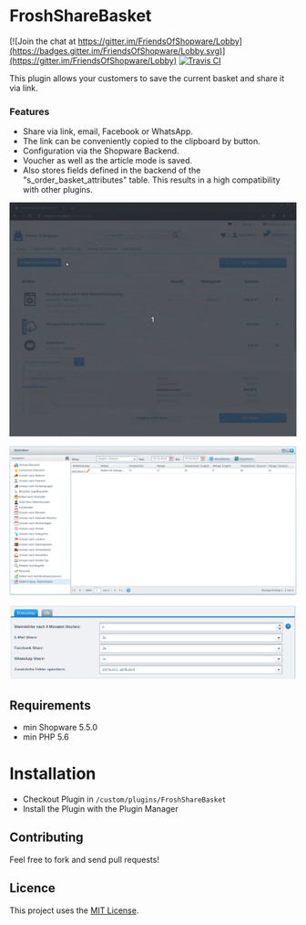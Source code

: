 # FroshShareBasket

[![Join the chat at https://gitter.im/FriendsOfShopware/Lobby](https://badges.gitter.im/FriendsOfShopware/Lobby.svg)](https://gitter.im/FriendsOfShopware/Lobby)
[![Travis CI](https://travis-ci.org/FriendsOfShopware/FroshShareBasket.svg?branch=master)](https://travis-ci.org/FriendsOfShopware/FroshShareBasket)


This plugin allows your customers to save the current basket and share it via link.

### Features

* Share via link, email, Facebook or WhatsApp.
* The link can be conveniently copied to the clipboard by button.
* Configuration via the Shopware Backend.
* Voucher as well as the article mode is saved.
* Also stores fields defined in the backend of the "s_order_basket_attributes" table. This results in a high compatibility with other plugins.

![Demonstration](https://raw.githubusercontent.com/FriendsOfShopware/FroshShareBasket/master/Resources/store/images/0.gif)

![Statistics](https://raw.githubusercontent.com/FriendsOfShopware/FroshShareBasket/master/Resources/store/images/2.png)

![Settings](https://raw.githubusercontent.com/FriendsOfShopware/FroshShareBasket/master/Resources/store/images/3.png)

## Requirements

* min Shopware 5.5.0
* min PHP 5.6


# Installation

* Checkout Plugin in `/custom/plugins/FroshShareBasket`
* Install the Plugin with the Plugin Manager


## Contributing

Feel free to fork and send pull requests!


## Licence

This project uses the [MIT License](LICENCE.md).
